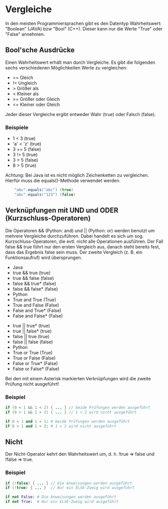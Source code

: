 # Vergleiche
In den meisten Programmiersprachen gibt es den Datentyp Wahrheitswert: "Boolean" (JAVA) bzw "Bool" (C++). Dieser kann nur die Werte "True" oder "False" annehmen.

## Bool'sche Ausdrücke
Einen Wahrheitswert erhält man durch Vergleiche. Es gibt die folgenden sechs verschiedenen Möglichkeiten Werte zu vergleichen:
<ul>
<li>== Gleich</li>
<li>!= Ungleich</li>
<li>&gt; Größer als</li>
<li>< Kleiner als</li>
<li>&gt;= Größer oder Gleich</li>
<li><= Kleiner oder Gleich</li>
</ul>
Jeder dieser Vergleiche ergibt entweder Wahr (true) oder Falsch (false).

### Beispiele
<ul>
<li>1 < 3 (true)</li>
<li>'a' < 'z' (true)</li>
<li>3 == 5 (false)</li>
<li>3 != 5 (true)</li>
<li>3 > 5 (false)</li>
<li>8 > 5 (true)</li>
</ul>
Achtung: Bei Java ist es nicht möglich Zeichenketten zu vergleichen.
Hierfür muss die equals()-Methode verwendet werden.

```JAVA
    "abc".equals("abc") (true)
    "abc".equals("123") (false)
```

## Verknüpfungen mit UND und ODER (Kurzschluss-Operatoren)
Die Operatoren && (Python: and) und || (Python: or) werden benutzt um mehrere Vergleiche durchzuführen. Dabei handelt es sich um sog. Kurzschluss-Operatoren, die evtl. nicht alle Operationen ausführen. Der Fall false && true führt nur den ersten Vergleich aus, danach steht bereits fest, dass das Ergebnis false sein muss. Der zweite Vergleich (z. B. ein Funktionsaufruf) wird übersprungen.
<ul>
<li>Java</li>
<li>true && true (true)</li>
<li>true && false (false)</li>
<li>false && true* (false)</li>
<li>false && false* (false)</li>
<li>Python</li>
<li>True and True (True)</li>
<li>True and False (False)</li>
<li>False and True* (False)</li>
<li>False and False* (False)</li>
</ul>
<ul>
<li>true || true* (true)</li>
<li>true || false* (true)</li>
<li>false || true (true)</li>
<li>false || false (false)</li>
<li>Python</li>
<li>True or True (True)</li>
<li>True or False (False)</li>
<li>False or True* (False)</li>
<li>False or False* (False)</li>
</ul>
Bei den mit einem Asterisk markierten Verknüpfungen wird die zweite Prüfung
nicht ausgeführt!

### Beispiel
```JAVA
if (0 < 1 && 1 < 2) { ... } // beide Prüfungen werden ausgeführt
if (0 > 1 && 1 > 2) { ... } // 1 > 2 wird nicht ausgeführt
```

```PYTHON
if 0 < 1 and 1 < 1: # beide Prüfungen werden ausgeführt
if 0 > 1 and 1 > 2: # 1 > 2 wird nicht ausgeführt
```

## Nicht
Der Nicht-Operator kehrt den Wahrheitswert um, d. h. !true => false und !false => true.

### Beispiel
```JAVA
if (!false) { ... } // Die Anweisungen werden ausgeführt
if (!true) { ... }  // Nur ein ELSE-Zweig wird ausgeführt
```

```PYTHON
if not False: # Die Anweisungen werden ausgeführt
if not True:  # Nur ein ELSE-Zweig wird ausgeführt
```

